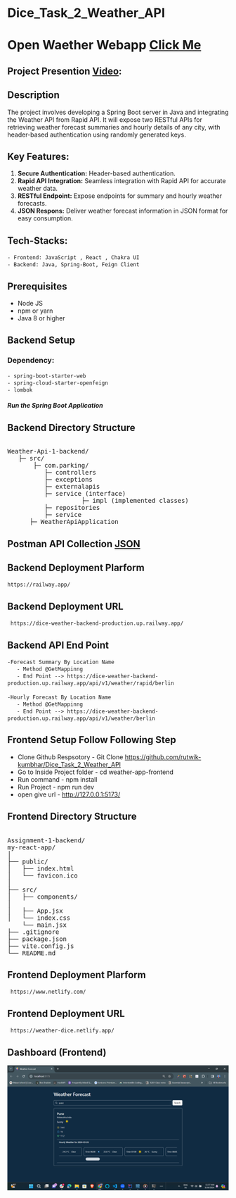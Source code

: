 # Dice_Task_2_Weather_API

# Open Waether Webapp [Click Me](https://weather-dice.netlify.app/)

## Project Presention  [Video](https://drive.google.com/file/d/1RFIc4CGfbsCIbjpVEKh6nBqPmYvtFTQn/view):

## Description
The project involves developing a Spring Boot server in Java and integrating the Weather API from Rapid API. It will expose two RESTful APIs for retrieving weather forecast summaries and hourly details of any city, with header-based authentication using randomly generated keys.

## Key Features:

1. **Secure Authentication:** Header-based authentication.
2. **Rapid API Integration:**  Seamless integration with Rapid API for accurate weather data.
3. **RESTful Endpoint:** Expose endpoints for summary and hourly weather forecasts.
4. **JSON Respons:** Deliver weather forecast information in JSON format for easy consumption.

## Tech-Stacks:
    - Frontend: JavaScript , React , Chakra UI
    - Backend: Java, Spring-Boot, Feign Client

## Prerequisites
- Node JS
- npm or yarn
- Java 8 or higher

  
## Backend Setup 
### Dependency:
    - spring-boot-starter-web
    - spring-cloud-starter-openfeign
    - lombok

##### Run the Spring Boot Application


## Backend Directory Structure
<pre> 
Weather-Api-1-backend/ 
   ├─ src/
       ├─ com.parking/ 
          ├─ controllers
          ├─ exceptions
          ├─ externalapis
          ├─ service (interface) 
                    ├─ impl (implemented classes)
          ├─ repositories
          ├─ service
      ├─ WeatherApiApplication
</pre>

## Postman API Collection [JSON](https://github.com/rutwik-kumbhar/Dice_Task_2_Weather_API/blob/main/Dice-Weather-Services.postman_collection.json)

## Backend Deployment Plarform
    https://railway.app/

## Backend Deployment URL
     https://dice-weather-backend-production.up.railway.app/

## Backend API End Point 

    -Forecast Summary By Location Name
       - Method @GetMappinng 
       - End Point --> https://dice-weather-backend-production.up.railway.app/api/v1/weather/rapid/berlin
       
    -Hourly Forecast By Location Name
       - Method @GetMappinng 
       - End Point --> https://dice-weather-backend-production.up.railway.app/api/v1/weather/berlin
    

## Frontend Setup Follow Following Step  
 - Clone Github Respsotory  - Git Clone https://github.com/rutwik-kumbhar/Dice_Task_2_Weather_API
 - Go to Inside Project folder - cd weather-app-frontend
 - Run command - npm install 
 - Run Project - npm run dev
 - open give url -  http://127.0.0.1:5173/

## Frontend Directory Structure
<pre> 
Assignment-1-backend/ 
my-react-app/
│
├── public/
│   ├── index.html
│   └── favicon.ico
│
├── src/
│   ├── components/
│   
│   ├── App.jsx
│   └── index.css 
    └── main.jsx
├── .gitignore
├── package.json
├── vite.config.js
└── README.md
</pre>

## Frontend Deployment Plarform
     https://www.netlify.com/

## Frontend Deployment URL
     https://weather-dice.netlify.app/
    
## Dashboard (Frontend)
<img src="https://github.com/rutwik-kumbhar/Dice_Task_2_Weather_API/blob/main/weather-app.png" alt="Alt Text" width="700"/>
